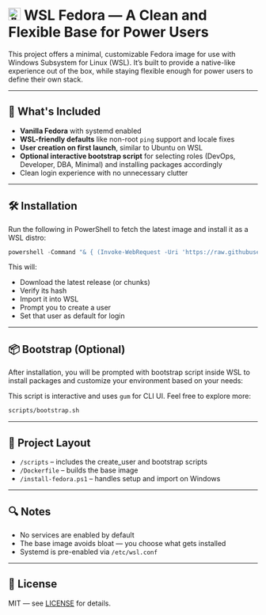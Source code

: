 # <img src="https://upload.wikimedia.org/wikipedia/commons/3/3f/Fedora_logo.svg" alt="🎩" width="25"/> WSL Fedora — A Clean and Flexible Base for Power Users

This project offers a minimal, customizable Fedora image for use with Windows Subsystem for Linux (WSL). It’s built to provide a native-like experience out of the box, while staying flexible enough for power users to define their own stack.

---

## 🧩 What's Included

- **Vanilla Fedora** with systemd enabled
- **WSL-friendly defaults** like non-root `ping` support and locale fixes
- **User creation on first launch**, similar to Ubuntu on WSL
- **Optional interactive bootstrap script** for selecting roles (DevOps, Developer, DBA, Minimal) and installing packages accordingly
- Clean login experience with no unnecessary clutter

---

## 🛠 Installation

Run the following in PowerShell to fetch the latest image and install it as a WSL distro:

```powershell
powershell -Command "& { (Invoke-WebRequest -Uri 'https://raw.githubusercontent.com/nalwisidi/wsl-fedora/main/install-fedora.ps1').Content | powershell -ExecutionPolicy Bypass - }"
```

This will:
- Download the latest release (or chunks)
- Verify its hash
- Import it into WSL
- Prompt you to create a user
- Set that user as default for login

---

## 📦 Bootstrap (Optional)

After installation, you will be prompted with bootstrap script inside WSL to install packages and customize your environment based on your needs:

This script is interactive and uses `gum` for CLI UI. Feel free to explore more:

```bash
scripts/bootstrap.sh
```

---

## 🧰 Project Layout

- `/scripts` – includes the create_user and bootstrap scripts
- `/Dockerfile` – builds the base image
- `/install-fedora.ps1` – handles setup and import on Windows

---

## 🔍 Notes

- No services are enabled by default
- The base image avoids bloat — you choose what gets installed
- Systemd is pre-enabled via `/etc/wsl.conf`

---

## 📄 License

MIT — see [LICENSE](./LICENSE) for details.